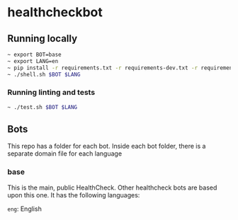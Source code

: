 # healthcheckbot

## Running locally
```bash
~ export BOT=base
~ export LANG=en
~ pip install -r requirements.txt -r requirements-dev.txt -r requirements-actions.txt
~ ./shell.sh $BOT $LANG
```

### Running linting and tests
```bash
~ ./test.sh $BOT $LANG
```

## Bots
This repo has a folder for each bot.
Inside each bot folder, there is a separate domain file for each language

### base
This is the main, public HealthCheck. Other healthcheck bots are based upon this one.
It has the following languages:

`eng`: English
